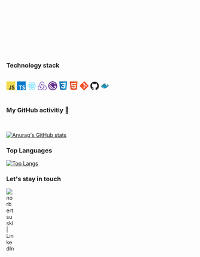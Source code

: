 ![alt text](./assets/hero.gif)

### Technology stack
<br />
<img alt='javascript' src='./assets/javascript-original.svg' width='24' />
<img alt='typescript' src='./assets/typescript-plain.svg' width='24' />
<img alt='react' src='./assets/react-original.svg' width='24' />
<img alt='redux' src='./assets/redux-original.svg' width='24' />
<img alt='gatsby' src='./assets/gatsby-plain.svg' width='24' />
<img alt='css3' src='./assets/css3-original.svg' width='24' />
<img alt='html5' src='./assets/html5-original.svg' width='24' />
<img alt='git' src='./assets/git-original.svg' width='24' />
<img alt='github' src='./assets/github-original.svg' width='24' />
<img alt='docker' src='./assets/docker-original.svg' width='24' />
<br />
<br />

### My GitHub activitiy 🌱
<br />

[![Anurag's GitHub stats](https://github-readme-stats.vercel.app/api?username=artuone83&theme=vue&show_icons=true)](https://github.com/anuraghazra/github-readme-stats)

### Top Languages

[![Top Langs](https://github-readme-stats.vercel.app/api/top-langs/?username=artuone83&theme=vue)](https://github.com/artuone83/github-readme-stats)

### Let's stay in touch

[<img align="left" alt="norbertsuski | LinkedIn" width="22px" src="https://cdn.jsdelivr.net/npm/simple-icons@v3/icons/linkedin.svg" />][linkedin]

[linkedin]: https://linkedin.com/in/artur-woźniak-285a23155
